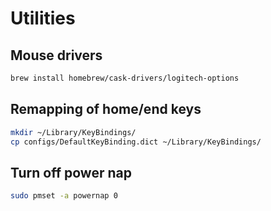 # Utilities

## Mouse drivers

``` bash
brew install homebrew/cask-drivers/logitech-options
```

## Remapping of home/end keys

``` bash
mkdir ~/Library/KeyBindings/
cp configs/DefaultKeyBinding.dict ~/Library/KeyBindings/
```
## Turn off power nap

``` bash
sudo pmset -a powernap 0
```
